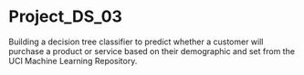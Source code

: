 # Project_DS_03
Building a decision tree classifier to predict whether a customer will purchase a product or service based on their demographic and set from the UCI Machine Learning Repository.
